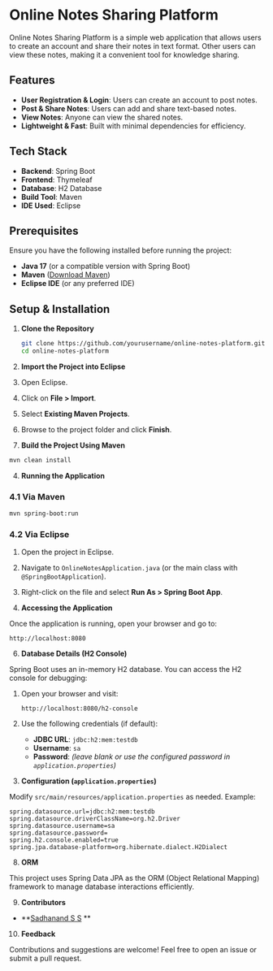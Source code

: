 # Online Notes Sharing Platform

Online Notes Sharing Platform is a simple web application that allows users to create an account and share their notes in text format. Other users can view these notes, making it a convenient tool for knowledge sharing.

## Features

- **User Registration & Login**: Users can create an account to post notes.
- **Post & Share Notes**: Users can add and share text-based notes.
- **View Notes**: Anyone can view the shared notes.
- **Lightweight & Fast**: Built with minimal dependencies for efficiency.

## Tech Stack

- **Backend**: Spring Boot  
- **Frontend**: Thymeleaf  
- **Database**: H2 Database  
- **Build Tool**: Maven  
- **IDE Used**: Eclipse  

## Prerequisites

Ensure you have the following installed before running the project:

- **Java 17** (or a compatible version with Spring Boot)
- **Maven** ([Download Maven](https://maven.apache.org/download.cgi))
- **Eclipse IDE** (or any preferred IDE)

## Setup & Installation

1. **Clone the Repository**  
   ```sh
   git clone https://github.com/yourusername/online-notes-platform.git
   cd online-notes-platform

2. **Import the Project into Eclipse**

1. Open Eclipse.
2. Click on **File > Import**.
3. Select **Existing Maven Projects**.
4. Browse to the project folder and click **Finish**.

3. **Build the Project Using Maven**

```sh
mvn clean install
```

4. **Running the Application**

### 4.1 Via Maven

```sh
mvn spring-boot:run
```

### 4.2 Via Eclipse

1. Open the project in Eclipse.
2. Navigate to `OnlineNotesApplication.java` (or the main class with `@SpringBootApplication`).
3. Right-click on the file and select **Run As > Spring Boot App**.

5. **Accessing the Application**

Once the application is running, open your browser and go to:

```
http://localhost:8080
```

6. **Database Details (H2 Console)**

Spring Boot uses an in-memory H2 database. You can access the H2 console for debugging:

1. Open your browser and visit:
   ```
   http://localhost:8080/h2-console
   ```
2. Use the following credentials (if default):
   - **JDBC URL**: `jdbc:h2:mem:testdb`
   - **Username**: `sa`
   - **Password**: *(leave blank or use the configured password in `application.properties`)*

7. **Configuration (`application.properties`)**

Modify `src/main/resources/application.properties` as needed. Example:

```properties
spring.datasource.url=jdbc:h2:mem:testdb
spring.datasource.driverClassName=org.h2.Driver
spring.datasource.username=sa
spring.datasource.password=
spring.h2.console.enabled=true
spring.jpa.database-platform=org.hibernate.dialect.H2Dialect
```

8. **ORM**

This project uses Spring Data JPA as the ORM (Object Relational Mapping) framework to manage database interactions efficiently.

9. **Contributors**

- **[Sadhanand S S](https://github.com/Sadhanand-SS)
**

10. **Feedback**

Contributions and suggestions are welcome! Feel free to open an issue or submit a pull request.
